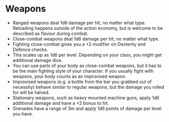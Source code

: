 # Weapons

* Ranged weapons deal 1d6 damage per hit, no matter what type. Reloading happens outside of the action economy, but is welcome to be described as flavour during combat. 
* Close-combat weapons deal 1d6 damage per hit, no matter what type. 
* Fighting close-combat gives you a +2 modifier on Dexterity and Defence checks. 
* This scales up as 1d6 per level. Depending on your class, you might get additional damage dice. 
* You can use parts of your body as close-combat weapons, but it has to be the main fighting style of your character. If you usually fight with weapons, your body counts as an improvised weapon. 
* Improvised weapons (e.g. a bottle from the bar you grabbed out of necessity) behave similar to regular weapons, but the damage you rolled for will be halved. 
* Stationary weapons, such as heavy mounted machine guns, apply 1d6 additional damage and have a +2 bonus to hit. 
* Grenades have a range of 3m and apply 1d6 points of damage per level you have. 
